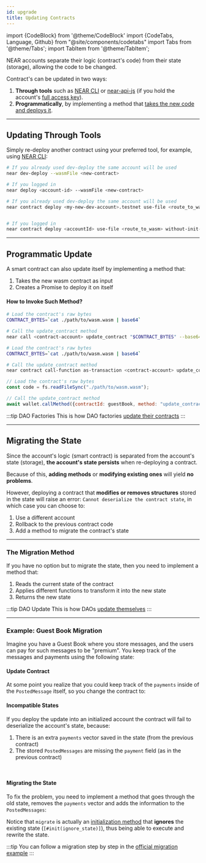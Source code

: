 ```yaml
---
id: upgrade
title: Updating Contracts
---
```


import {CodeBlock} from '@theme/CodeBlock'
import {CodeTabs, Language, Github} from "@site/components/codetabs"
import Tabs from '@theme/Tabs';
import TabItem from '@theme/TabItem';

NEAR accounts separate their logic (contract's code) from their state (storage), allowing the code to be changed.

Contract's can be updated in two ways:

1. **Through tools** such as [NEAR CLI](../4.tools/cli.md) or [near-api-js](../4.tools/near-api-js/quick-reference.md) (if you hold the account's [full access key](../1.concepts/basics/accounts/access-keys.md)).
2. **Programmatically**, by implementing a method that [takes the new code and deploys it](#programmatic-update).

---

## Updating Through Tools
Simply re-deploy another contract using your preferred tool, for example, using [NEAR CLI](../4.tools/cli.md):


<Tabs className="language-tabs" groupId="code-tabs">
<TabItem value="Near-CLI">

```bash
# If you already used dev-deploy the same account will be used
near dev-deploy --wasmFile <new-contract>

# If you logged in
near deploy <account-id> --wasmFile <new-contract>
```



</TabItem>
<TabItem value="Near-CLI-rs">


```bash
# If you already used dev-deploy the same account will be used
near contract deploy <my-new-dev-account>.testnet use-file <route_to_wasm> without-init-call network-config testnet sign-with-keychain


# If you logged in
near contract deploy <accountId> use-file <route_to_wasm> without-init-call network-config testnet sign-with-keychain send

```


</TabItem>
</Tabs>



---

## Programmatic Update
A smart contract can also update itself by implementing a method that:
1. Takes the new wasm contract as input
2. Creates a Promise to deploy it on itself

<CodeTabs>
  <Language value="🦀 Rust" language="rust">
    <Github fname="update.rs"
        url="https://github.com/near-examples/update-migrate-rust/blob/main/contracts/self-updates/base/src/update.rs"
        start="10" end="28" />
  </Language>
</CodeTabs>

#### How to Invoke Such Method?
<Tabs className="language-tabs" groupId="code-tabs">
  <TabItem value="Near-CLI">

```bash
# Load the contract's raw bytes
CONTRACT_BYTES=`cat ./path/to/wasm.wasm | base64`

# Call the update_contract method
near call <contract-account> update_contract "$CONTRACT_BYTES" --base64 --accountId <manager-account> --gas 300000000000000
```

  </TabItem>

<TabItem value="Near-CLI-rs">

```bash
# Load the contract's raw bytes
CONTRACT_BYTES=`cat ./path/to/wasm.wasm | base64`

# Call the update_contract method
near contract call-function as-transaction <contract-account> update_contract base64-args  "$CONTRACT_BYTES" prepaid-gas '300 TeraGas' attached-deposit '0 NEAR' sign-as <manager-account> network-config testnet sign-with-keychain send

```

  </TabItem>
<TabItem value="🌐 JavaScript">

```js
// Load the contract's raw bytes
const code = fs.readFileSync("./path/to/wasm.wasm");

// Call the update_contract method
await wallet.callMethod({contractId: guestBook, method: "update_contract", args: code, gas: "300000000000000"});
```

  </TabItem>
</Tabs>

:::tip DAO Factories
This is how DAO factories [update their contracts](https://github.com/near-daos/sputnik-dao-contract/blob/main/sputnikdao-factory2/src/factory_manager.rs#L60)
:::

---

## Migrating the State
Since the account's logic (smart contract) is separated from the account's state (storage),
**the account's state persists** when re-deploying a contract.

Because of this, **adding methods** or **modifying existing ones** will yield **no problems**.

However, deploying a contract that **modifies or removes structures**  stored in the state will raise an
error: `Cannot deserialize the contract state`, in which case you can choose to:
1. Use a different account
2. Rollback to the previous contract code
3. Add a method to migrate the contract's state

<hr class="subsection" />

### The Migration Method
If you have no option but to migrate the state, then you need to implement a method that:
1. Reads the current state of the contract
2. Applies different functions to transform it into the new state
3. Returns the new state

:::tip DAO Update
This is how DAOs [update themselves](https://github.com/near-daos/sputnik-dao-contract/blob/main/sputnikdao2/src/upgrade.rs#L59)
:::


<hr class="subsection" />

### Example: Guest Book Migration

Imagine you have a Guest Book where you store messages, and the users can pay for such messages
to be "premium". You keep track of the messages and payments using the following state:

<CodeTabs>
  <Language value="🦀 Rust" language="rust">
    <Github fname="lib.rs"
        url="https://github.com/near-examples/update-migrate-rust/blob/main/contracts/basic-updates/base/src/lib.rs"
        start="9" end="23" />        
  </Language>
</CodeTabs>

#### Update Contract
At some point you realize that you could keep track of the `payments` inside of the `PostedMessage` itself,
so you change the contract to:

<CodeTabs>
  <Language value="🦀 Rust" language="rust">
    <Github fname="lib.rs"
        url="https://github.com/near-examples/update-migrate-rust/blob/main/contracts/basic-updates/update/src/lib.rs"
        start="11" end="25" />        
  </Language>
</CodeTabs>

#### Incompatible States
If you deploy the update into an initialized account the contract will fail to deserialize the account's state,
because:
1. There is an extra `payments` vector saved in the state (from the previous contract)
2. The stored `PostedMessages` are missing the `payment` field (as in the previous contract)

<br />

#### Migrating the State
To fix the problem, you need to implement a method that goes through the old state, removes the `payments` vector and
adds the information to the `PostedMessages`:

<CodeTabs>
  <Language value="🦀 Rust" language="rust">
    <Github fname="lib.rs"
        url="https://github.com/near-examples/update-migrate-rust/blob/main/contracts/basic-updates/update/src/migrate.rs"
        start="3" end="45" />
  </Language>
</CodeTabs>

Notice that `migrate` is actually an [initialization method](./contracts/anatomy.md#initialization-method) that **ignores** the existing state (`[#init(ignore_state)]`), thus being able to execute and rewrite the state.

:::tip
You can follow a migration step by step in the [official migration example](https://github.com/near-examples/update-migrate-rust/tree/main/contracts/basic-updates/base)
:::
